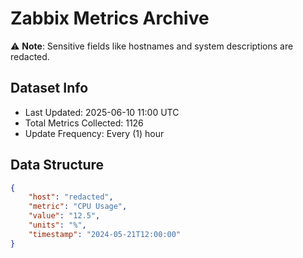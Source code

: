 # Zabbix Metrics Archive

⚠️ **Note**: Sensitive fields like hostnames and system descriptions are redacted.

## Dataset Info
- Last Updated: 2025-06-10 11:00 UTC
- Total Metrics Collected: 1126
- Update Frequency: Every (1) hour

## Data Structure
```json
{
    "host": "redacted",
    "metric": "CPU Usage",
    "value": "12.5",
    "units": "%",
    "timestamp": "2024-05-21T12:00:00"
}
```
